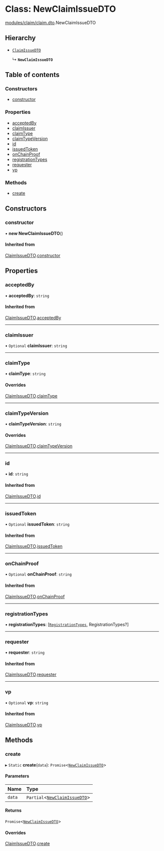 # Class: NewClaimIssueDTO

[modules/claim/claim.dto](../modules/modules_claim_claim_dto.md).NewClaimIssueDTO

## Hierarchy

- [`ClaimIssueDTO`](modules_claim_claim_dto.ClaimIssueDTO.md)

  ↳ **`NewClaimIssueDTO`**

## Table of contents

### Constructors

- [constructor](modules_claim_claim_dto.NewClaimIssueDTO.md#constructor)

### Properties

- [acceptedBy](modules_claim_claim_dto.NewClaimIssueDTO.md#acceptedby)
- [claimIssuer](modules_claim_claim_dto.NewClaimIssueDTO.md#claimissuer)
- [claimType](modules_claim_claim_dto.NewClaimIssueDTO.md#claimtype)
- [claimTypeVersion](modules_claim_claim_dto.NewClaimIssueDTO.md#claimtypeversion)
- [id](modules_claim_claim_dto.NewClaimIssueDTO.md#id)
- [issuedToken](modules_claim_claim_dto.NewClaimIssueDTO.md#issuedtoken)
- [onChainProof](modules_claim_claim_dto.NewClaimIssueDTO.md#onchainproof)
- [registrationTypes](modules_claim_claim_dto.NewClaimIssueDTO.md#registrationtypes)
- [requester](modules_claim_claim_dto.NewClaimIssueDTO.md#requester)
- [vp](modules_claim_claim_dto.NewClaimIssueDTO.md#vp)

### Methods

- [create](modules_claim_claim_dto.NewClaimIssueDTO.md#create)

## Constructors

### constructor

• **new NewClaimIssueDTO**()

#### Inherited from

[ClaimIssueDTO](modules_claim_claim_dto.ClaimIssueDTO.md).[constructor](modules_claim_claim_dto.ClaimIssueDTO.md#constructor)

## Properties

### acceptedBy

• **acceptedBy**: `string`

#### Inherited from

[ClaimIssueDTO](modules_claim_claim_dto.ClaimIssueDTO.md).[acceptedBy](modules_claim_claim_dto.ClaimIssueDTO.md#acceptedby)

___

### claimIssuer

• `Optional` **claimIssuer**: `string`

___

### claimType

• **claimType**: `string`

#### Overrides

[ClaimIssueDTO](modules_claim_claim_dto.ClaimIssueDTO.md).[claimType](modules_claim_claim_dto.ClaimIssueDTO.md#claimtype)

___

### claimTypeVersion

• **claimTypeVersion**: `string`

#### Overrides

[ClaimIssueDTO](modules_claim_claim_dto.ClaimIssueDTO.md).[claimTypeVersion](modules_claim_claim_dto.ClaimIssueDTO.md#claimtypeversion)

___

### id

• **id**: `string`

#### Inherited from

[ClaimIssueDTO](modules_claim_claim_dto.ClaimIssueDTO.md).[id](modules_claim_claim_dto.ClaimIssueDTO.md#id)

___

### issuedToken

• `Optional` **issuedToken**: `string`

#### Inherited from

[ClaimIssueDTO](modules_claim_claim_dto.ClaimIssueDTO.md).[issuedToken](modules_claim_claim_dto.ClaimIssueDTO.md#issuedtoken)

___

### onChainProof

• `Optional` **onChainProof**: `string`

#### Inherited from

[ClaimIssueDTO](modules_claim_claim_dto.ClaimIssueDTO.md).[onChainProof](modules_claim_claim_dto.ClaimIssueDTO.md#onchainproof)

___

### registrationTypes

• **registrationTypes**: [[`RegistrationTypes`](../enums/modules_claim_claim_types.RegistrationTypes.md), RegistrationTypes?]

___

### requester

• **requester**: `string`

#### Inherited from

[ClaimIssueDTO](modules_claim_claim_dto.ClaimIssueDTO.md).[requester](modules_claim_claim_dto.ClaimIssueDTO.md#requester)

___

### vp

• `Optional` **vp**: `string`

#### Inherited from

[ClaimIssueDTO](modules_claim_claim_dto.ClaimIssueDTO.md).[vp](modules_claim_claim_dto.ClaimIssueDTO.md#vp)

## Methods

### create

▸ `Static` **create**(`data`): `Promise`<[`NewClaimIssueDTO`](modules_claim_claim_dto.NewClaimIssueDTO.md)\>

#### Parameters

| Name | Type |
| :------ | :------ |
| `data` | `Partial`<[`NewClaimIssueDTO`](modules_claim_claim_dto.NewClaimIssueDTO.md)\> |

#### Returns

`Promise`<[`NewClaimIssueDTO`](modules_claim_claim_dto.NewClaimIssueDTO.md)\>

#### Overrides

[ClaimIssueDTO](modules_claim_claim_dto.ClaimIssueDTO.md).[create](modules_claim_claim_dto.ClaimIssueDTO.md#create)
